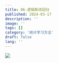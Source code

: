 ```yaml
---
title: 06-逻辑斯谛回归
published: 2024-03-17
description: ''
image: ''
tags: []
category: '统计学习方法'
draft: false 
lang: ''
---
```

![](\assets\images\2010d1712ec4b30d9a6d4acc3cb0e93-1.png)